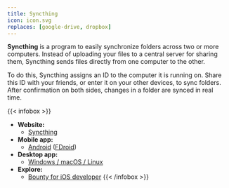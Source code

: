 ```yaml
---
title: Syncthing
icon: icon.svg
replaces: [google-drive, dropbox]
---
```


**Syncthing** is a program to easily synchronize folders across two or more computers. Instead of uploading your files to a central server for sharing them, Syncthing sends files directly from one computer to the other.

To do this, Syncthing assigns an ID to the computer it is running on. Share this ID with your friends, or enter it on your other devices, to sync folders. After confirmation on both sides, changes in a folder are synced in real time.

{{< infobox >}}
- **Website:** 
    - [Syncthing](https://syncthing.net/)
- **Mobile app:**
    - [Android](https://play.google.com/store/apps/details?id=com.nutomic.syncthingandroid) ([FDroid](https://f-droid.org/packages/com.nutomic.syncthingandroid/))
- **Desktop app:**
    - [Windows / macOS / Linux](https://syncthing.net/downloads/)
- **Explore:**
    - [Bounty for iOS developer](https://www.bountysource.com/issues/7699463-native-ios-port-gui)
{{< /infobox >}}